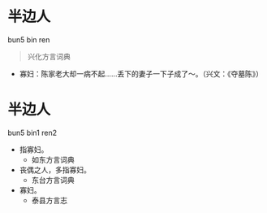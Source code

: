# 半边人
bun5 bin ren
> 兴化方言词典
- 寡妇：陈家老大却一病不起……丢下的妻子一下子成了～。（兴文：《夺墓陈》）

# 半边人
bun5 bin1 ren2
+ 指寡妇。
  * 如东方言词典
+ 丧偶之人，多指寡妇。
  * 东台方言词典
+ 寡妇。
  * 泰县方言志
